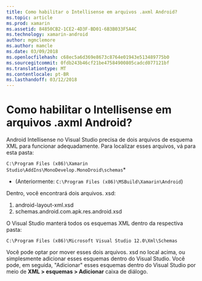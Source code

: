 ```yaml
---
title: Como habilitar o Intellisense em arquivos .axml Android?
ms.topic: article
ms.prod: xamarin
ms.assetid: 84850CB2-1CE2-4D3F-BD01-6B3B033F5A4C
ms.technology: xamarin-android
author: mgmclemore
ms.author: mamcle
ms.date: 03/09/2018
ms.openlocfilehash: c68ec5a6d369e8673c8764e01943e513489775b0
ms.sourcegitcommit: 0fdb243b46cf21be47584900805cadcd077121bf
ms.translationtype: MT
ms.contentlocale: pt-BR
ms.lasthandoff: 03/12/2018
---
```

# <a name="how-do-i-enable-intellisense-in-android-axml-files"></a>Como habilitar o Intellisense em arquivos .axml Android?

Android Intellisense no Visual Studio precisa de dois arquivos de esquema XML para funcionar adequadamente. Para localizar esses arquivos, vá para esta pasta:

`C:\Program Files (x86)\Xamarin Studio\AddIns\MonoDevelop.MonoDroid\schemas`*

* (Anteriormente: `C:\Program Files (x86)\MSBuild\Xamarin\Android`)

Dentro, você encontrará dois arquivos. xsd:

1. android-layout-xml.xsd
2. schemas.android.com.apk.res.android.xsd

O Visual Studio manterá todos os esquemas XML dentro da respectiva pasta:

`C:\Program Files (x86)\Microsoft Visual Studio 12.0\Xml\Schemas`

Você pode optar por mover esses dois arquivos. xsd no local acima, ou simplesmente adicionar esses esquemas dentro do Visual Studio. Você pode, em seguida, "Adicionar" esses esquemas dentro do Visual Studio por meio de **XML > esquemas > Adicionar** caixa de diálogo.







